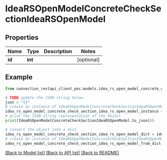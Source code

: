 # IdeaRSOpenModelConcreteCheckSectionIdeaRSOpenModel


## Properties

Name | Type | Description | Notes
------------ | ------------- | ------------- | -------------
**id** | **int** |  | [optional] 

## Example

```python
from connection_restapi_client_poc.models.idea_rs_open_model_concrete_check_section_idea_rs_open_model import IdeaRSOpenModelConcreteCheckSectionIdeaRSOpenModel

# TODO update the JSON string below
json = "{}"
# create an instance of IdeaRSOpenModelConcreteCheckSectionIdeaRSOpenModel from a JSON string
idea_rs_open_model_concrete_check_section_idea_rs_open_model_instance = IdeaRSOpenModelConcreteCheckSectionIdeaRSOpenModel.from_json(json)
# print the JSON string representation of the object
print(IdeaRSOpenModelConcreteCheckSectionIdeaRSOpenModel.to_json())

# convert the object into a dict
idea_rs_open_model_concrete_check_section_idea_rs_open_model_dict = idea_rs_open_model_concrete_check_section_idea_rs_open_model_instance.to_dict()
# create an instance of IdeaRSOpenModelConcreteCheckSectionIdeaRSOpenModel from a dict
idea_rs_open_model_concrete_check_section_idea_rs_open_model_from_dict = IdeaRSOpenModelConcreteCheckSectionIdeaRSOpenModel.from_dict(idea_rs_open_model_concrete_check_section_idea_rs_open_model_dict)
```
[[Back to Model list]](../README.md#documentation-for-models) [[Back to API list]](../README.md#documentation-for-api-endpoints) [[Back to README]](../README.md)


